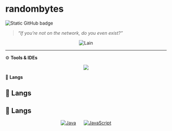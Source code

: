 <h1> randombytes </h1>

<img src="https://img.shields.io/static/v1?label=Overview&message=randombytes&color=1f1f1f&style=for-the-badge&logo=GitHub" alt="Static GitHub badge">

> _“If you’re not on the network, do you even exist?”_

<p align="center">
  <img src="https://i.pinimg.com/736x/7b/f7/4b/7bf74b0e8267d4f42e4ccd30b641961b.jpg" alt="Lain"/>
</p>

---

⚙️ <strong>Tools & IDEs</strong>

<p align="center">
  <a href="https://github.com/bytesrandomly">
    <img src="https://skillicons.dev/icons?i=idea,vscode" />
  </a>
</p>

🧠 <strong>Langs</strong>

<h2>🧠 <strong>Langs</strong></h2>

<h2>🧠 <strong>Langs</strong></h2>

<div align="center">
  <a href="https://github.com/bytesrandomly" style="display:inline-block; margin: 0 10px;">
    <img src="https://icons.iconarchive.com/icons/dakirby309/simply-styled/48/Java-icon.png" alt="Java" />
  </a>
  <a href="https://github.com/bytesrandomly" style="display:inline-block; margin: 0 10px;">
    <img src="https://skillicons.dev/icons?i=js" alt="JavaScript" />
  </a>
</div>


